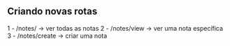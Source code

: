 ## Criando novas rotas

1 - /notes/ -> ver todas as notas
2 - /notes/view -> ver uma nota específica
3 - /notes/create -> criar uma nota


